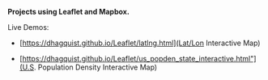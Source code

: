 <b>Projects using Leaflet and Mapbox.</b>

Live Demos:

- [https://dhagquist.github.io/Leaflet/latlng.html](Lat/Lon Interactive Map)
  
- [https://dhagquist.github.io/Leaflet/us_popden_state_interactive.html"](U.S. Population Density Interactive Map)
